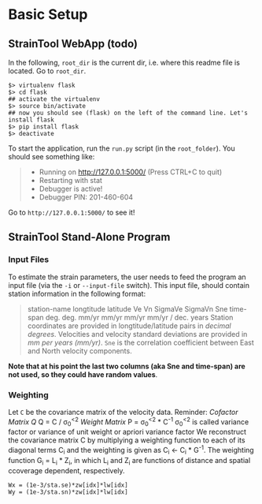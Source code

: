 # Basic Setup

## StrainTool WebApp (todo)
In the following, `root_dir` is the current dir, i.e. where this readme file 
is located. Go to `root_dir`.

```
$> virtualenv flask
$> cd flask
## activate the virtualenv
$> source bin/activate
## now you should see (flask) on the left of the command line. Let's install flask
$> pip install flask
$> deactivate
```

To start the application, run the `run.py` script (in the `root_folder`). You should see something
like:
>  * Running on http://127.0.0.1:5000/ (Press CTRL+C to quit)
>  * Restarting with stat
>  * Debugger is active!
>  * Debugger PIN: 201-460-604

Go to `http://127.0.0.1:5000/` to see it!

## StrainTool Stand-Alone Program

### Input Files

To estimate the strain parameters, the user needs to feed the program an input file (via the `-i` 
or `--input-file` switch). This input file, should contain station information in the following
format:
> station-name longtitude latitude  Ve     Vn     SigmaVe SigmaVn   Sne   time-span
>                 deg.       deg.  mm/yr  mm/yr    mm/yr   mm/yr     /    dec. years
Station coordinates are provided in longtitude/latitude pairs in *decimal degrees*. Velocities and
velocity standard deviations are provided in *mm per years (mm/yr)*. `Sne` is the correlation
coefficient between East and North velocity components.

**Note that at his point the last two columns (aka Sne and time-span) are not used, so they could have random values**.

### Weighting

Let `C` be the covariance matrix of the velocity data. Reminder:
*Cofactor Matrix Q* Q = C / σ<sub>0</sub><sup><2</sup>
*Weight Matrix* P = σ<sub>0</sub><sup><2</sup> * C<sup>-1</sup>
σ<sub>0</sub><sup><2</sup> is called variance factor or variance of unit weight or apriori variance factor
We reconstruct the covariance matrix C by multiplying a weighting function to 
each of its diagonal terms C<sub>i</sub> and the weighting is given as
C<sub>i</sub> <- C<sub>i</sub> * G<sup>-1</sup>. The weighting function
G<sub>i</sub> = L<sub>i</sub> * Z<sub>i</sub>, in which L<sub>i</sub> and 
Z<sub>i</sub> are functions of distance and spatial ccoverage dependent, respectively.
```
Wx = (1e-3/sta.se)*zw[idx]*lw[idx]
Wy = (1e-3/sta.sn)*zw[idx]*lw[idx]
```

